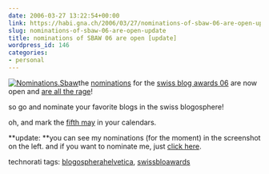 ```yaml
---
date: 2006-03-27 13:22:54+00:00
link: https://habi.gna.ch/2006/03/27/nominations-of-sbaw-06-are-open-update/
slug: nominations-of-sbaw-06-are-open-update
title: nominations of SBAW 06 are open [update]
wordpress_id: 146
categories:
- personal
---
```



[![Nominations.Sbaw](https://habi.gna.ch/blog/images/nominations.sbaw-tm.jpg)](https://habi.gna.ch/blog/images/nominations.sbaw.jpg)the [nominations](http://nominations2006.swissblogawards.ch/) for the [swiss blog awards 06](http://swissblogawards.ch/) are now open and [are all the rage](http://planet.blogug.ch/search/nominations%20awards%20sbaw)!



so go and nominate your favorite blogs in the swiss blogosphere!



oh, and mark the [fifth may](http://swissblogawards.ch/award/) in your calendars.



**update: **you can see my nominations (for the moment) in the screenshot on the left. and if you want to nominate me, just [click here](http://nominations2006.swissblogawards.ch/?query=habi.gna.ch).





technorati tags: [blogospherahelvetica](http://www.technorati.com/tag/blogospherahelvetica), [swissbloawards](http://www.technorati.com/tag/swissbloawards)
